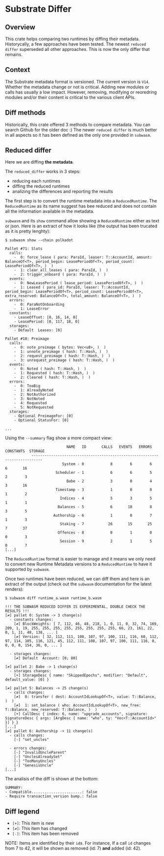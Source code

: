 # Substrate Differ

## Overview

This crate helps comparing two runtimes by diffing their metadata. Historycally, a few approaches have
been tested. The newest `reduced differ` superseded all other approaches. This is now the only differ
that remains.

## Context

The Substrate metadata format is versioned. The current version is `V14`.
Whether the metadata change or not is critical. Adding new modules or calls has usually a low impact. However, removing, modifying or reoredring modules and/or their content is critical to the various client APIs.

## Diff methods

Historically, this crate offered 3 methods to compare metadata. You can search Github for the older doc :)
The newer `reduced differ` is much better in all aspects so it has been defined as the only one provided in `subwasm`.

## Reduced differ

Here we are diffing **the metadata**.

The `reduced_differ` works in 3 steps:
- reducing each runtimes
- diffing the reduced runtimes
- analizing the differences and reporting the results

The first step is to convert the runtime metadata into a `ReducedRuntime`.
The `ReducedRuntime` as its name suggest has bee reduced and does not contain all the information available in the metadata.

`subwasm` and its `show` command allow showing a `ReducedRuntime` either as text or json.
Here is an extract of how it looks like (the output has been trucated as it is pretty lenghty):

```
$ subwasm show --chain polkadot
```

```
Pallet #71: Slots
  calls:
    -  0: force_lease ( para: ParaId, leaser: T::AccountId, amount: BalanceOf<T>, period_begin: LeasePeriodOf<T>, period_count: LeasePeriodOf<T>, )  )
    -  1: clear_all_leases ( para: ParaId, )  )
    -  2: trigger_onboard ( para: ParaId, )  )
  events:
    -  0: NewLeasePeriod ( lease_period: LeasePeriodOf<T>, )  )
    -  1: Leased ( para_id: ParaId, leaser: T::AccountId, period_begin: LeasePeriodOf<T>, period_count: LeasePeriodOf<T>, extra_reserved: BalanceOf<T>, total_amount: BalanceOf<T>, )  )
  errors:
    -  0: ParaNotOnboarding
    -  1: LeaseError
  constants:
    - LeaseOffset: [0, 16, 14, 0]
    - LeasePeriod: [0, 117, 18, 0]
  storages:
    - Default  Leases: [0]

Pallet #10: Preimage
  calls:
    -  0: note_preimage ( bytes: Vec<u8>, )  )
    -  1: unnote_preimage ( hash: T::Hash, )  )
    -  2: request_preimage ( hash: T::Hash, )  )
    -  3: unrequest_preimage ( hash: T::Hash, )  )
  events:
    -  0: Noted ( hash: T::Hash, )  )
    -  1: Requested ( hash: T::Hash, )  )
    -  2: Cleared ( hash: T::Hash, )  )
  errors:
    -  0: TooBig
    -  1: AlreadyNoted
    -  2: NotAuthorized
    -  3: NotNoted
    -  4: Requested
    -  5: NotRequested
  storages:
    - Optional PreimageFor: [0]
    - Optional StatusFor: [0]

...
```

Using the `--summary` flag show a more compact view:
```
                            NAME   ID       CALLS   EVENTS   ERRORS CONSTANTS  STORAGE
            ---------------------------------------------------------------------------
                          System - 0            8        6        6        6       16
                       Scheduler - 1            6        6        5        2        3
                            Babe - 2            3        0        4        3       16
                       Timestamp - 3            1        0        0        1        2
                         Indices - 4            5        3        5        1        1
                        Balances - 5            6       10        8        3        5
                      Authorship - 6            1        0        7        1        3
                         Staking - 7           26       15       25        7       37
                        Offences - 8            0        1        0        0        3
                         Session - 9            2        1        5        0        7
[...]
```

The `ReducedRuntime` format is easier to manage and it means we only need to convert new Runtime Metadata versions to a
`ReducedRuntime` to have it supported by `subwasm`.

Once two runtimes have been reduced, we can diff them and here is an extract of the output (check out the `subwasm`
documentation for the latest renders):

```
$ subwasm diff runtime_a.wasm runtime_b.wasm
```

```
!!! THE SUBWASM REDUCED DIFFER IS EXPERIMENTAL, DOUBLE CHECK THE RESULTS !!!
[≠] pallet 0: System -> 3 change(s)
  - constants changes:
    [≠] BlockWeights: [ 7, 112, 46, 48, 218, 1, 0, 11, 0, 32, 74, 169, 209, 1, 19, 255, 255, 255, 255, 255, 255, 255, 255, 66, 23, 161, 22, 0, 1, 11, 48, 138, ... ]
    [≠] Version: [ 32, 112, 111, 108, 107, 97, 100, 111, 116, 60, 112, 97, 114, 105, 116, 121, 45, 112, 111, 108, 107, 97, 100, 111, 116, 0, 0, 0, 0, 154, 36, 0, ... ]

  - storages changes:
    [≠] Default  Account: [0; 80]

[≠] pallet 2: Babe -> 1 change(s)
  - storages changes:
    [+] StorageDesc { name: "SkippedEpochs", modifier: "Default", default_value: [0] }

[≠] pallet 5: Balances -> 25 change(s)
  - calls changes:
    [≠]  0: transfer ( dest: AccountIdLookupOf<T>, value: T::Balance, )  )
    [≠]  1: set_balance ( who: AccountIdLookupOf<T>, new_free: T::Balance, new_reserved: T::Balance, )  )
    [+] CallDesc { index: 6, name: "upgrade_accounts", signature: SignatureDesc { args: [ArgDesc { name: "who", ty: "Vec<T::AccountId>" }] } }
[...]
[≠] pallet 6: Authorship -> 11 change(s)
  - calls changes:
    [-] "set_uncles"

  - errors changes:
    [-] "InvalidUncleParent"
    [-] "UnclesAlreadySet"
    [-] "TooManyUncles"
    [-] "GenesisUncle"
[...]
```

The analisis of the diff is shown at the bottom:
```
SUMMARY:
- Compatible.......................: false
- Require transaction_version bump.: false
```

## Diff legend

- `[+]`: This item is new
- `[≠]`: This item has changed
- `[-]`: This item has been removed

NOTE: Items are identified by their `id`s. For instance,
If a call `id` changes from 7 to 42, it will be shown as removed (id: 7) **and** added (id: 42).
